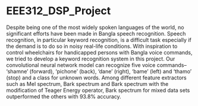 # EEE312_DSP_Project
Despite being one of the most widely spoken languages of the world, no significant efforts have been made
in Bangla speech recognition. Speech recognition, in particular
keyword recognition, is a difficult task especially if the demand
is to do so in noisy real-life conditions. With inspiration to
control wheelchairs for handicapped persons with Bangla voice
commands, we tried to develop a keyword recognition system
in this project. Our convolutional neural network model can
recognize five voice commands– ‘shamne’ (forward), ‘pichone’
(back), ‘dane’ (right), ‘bame’ (left) and ‘thamo’ (stop) and a
class for unknown words. Among different feature extractors
such as Mel spectrum, Bark spectrum and Bark spectrum with
the modification of Teager Energy operator, Bark spectrum for
mixed data sets outperformed the others with 93.8% accuracy.

